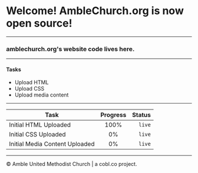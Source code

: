 # Welcome! AmbleChurch.org is now open source!
***
### amblechurch.org's website code lives here. 
***
#### Tasks
- Upload HTML
- Upload CSS
- Upload media content

***

| Task        | Progress           | Status |
| ------------- |:-------------:| -----:|
| Initial HTML Uploaded | 100% | `live` |
| Initial CSS Uploaded | 0% |   `live` |
| Initial Media Content Uploaded | 0% | `live` |

***

&copy; Amble United Methodist Church &#124; a cobl.co project.

